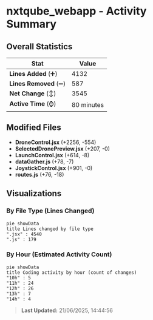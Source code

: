 # nxtqube_webapp - Activity Summary 

## Overall Statistics

| Stat                   | Value                                                             |
| ---------------------- | ----------------------------------------------------------------- |
| **Lines Added** (➕)   | 4132                                          |
| **Lines Removed** (➖) | 587                                        |
| **Net Change** (↕)    | 3545                |
| **Active Time** (⌚)   | 80 minutes |


## Modified Files
- **DroneControl.jsx** (+2256, -554)
- **SelectedDronePreview.jsx** (+207, -0)
- **LaunchControl.jsx** (+614, -8)
- **dataGather.js** (+78, -7)
- **JoystickControl.jsx** (+901, -0)
- **routes.js** (+76, -18)

## Visualizations

### By File Type (Lines Changed)

```mermaid
pie showData
title Lines changed by file type
".jsx" : 4540
".js" : 179
```

### By Hour (Estimated Activity Count)

```mermaid
pie showData
title Coding activity by hour (count of changes)
"10h" : 5
"11h" : 24
"12h" : 26
"13h" : 7
"14h" : 4
```


> **Last Updated:** 21/06/2025, 14:44:56